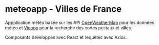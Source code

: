 # meteoapp - Villes de France

Appplication météo basée sur les API [OpenWeatherMap](https://openweathermap.org/) pour les données météo et [Vicopo](https://vicopo.selfbuild.fr/) pour la recherche des codes postaux et villes.

Composants developpés avec React et requêtes avec Axios.
